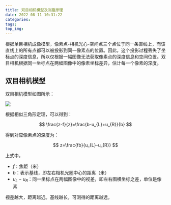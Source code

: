 ```yaml
---
title: 双目相机模型及测距原理
date: 2022-08-11 10:31:22
categories:
tags:
top_img:
---
```


根据单目相机成像模型，像素点-相机光心-空间点三个点位于同一条直线上，而该直线上的所有点都可以被投影到同一像素点的位置。因此，这个投影过程丢失了坐标点的深度信息，所以仅根据一幅图像无法获取像素点的深度信息和空间位置。双目相机根据同一坐标点在两幅图像中的像素坐标差异，估计每一个像素的深度。

## 双目相机模型
双目相机模型如图所示：

<img src="双目相机模型.png" />

根据相似三角形定理，可以得到：

$$
\frac{z-f}{z}=\frac{b-u_{L}+u_{R}}{b}
$$

得到对应像素点的深度为：

$$
z=\frac{fb}{u_{L}-u_{R}}
$$

上式中，
- $f$：焦距（米）
- $b$：表示基线，即左右相机光圈中心的距离（米）
- $u_{L}-u_{R}$：同一坐标点在两幅图像中的视差，即左右图横坐标之差，单位是像素

视差越大，距离越近。基线越长，可测得的距离越远。